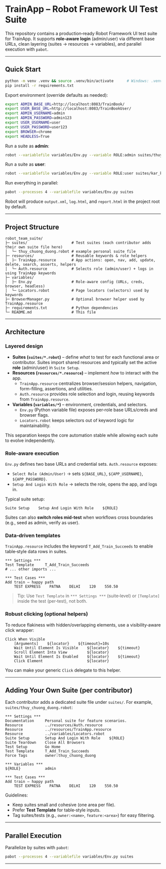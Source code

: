 # TrainApp – Robot Framework UI Test Suite

This repository contains a production‑ready Robot Framework UI test suite for TrainApp. It supports
**role‑aware login** (admin/user) via different base URLs, clean layering (suites → resources → variables),
and parallel execution with `pabot`.

---

## Quick Start

```bash
python -m venv .venv && source .venv/bin/activate      # Windows: .venv\Scripts\activate
pip install -r requirements.txt
```

Export environment (override defaults as needed):
```bash
export ADMIN_BASE_URL=http://localhost:8083/TrainBook/
export USER_BASE_URL=http://localhost:8083/TrainBookUser/
export ADMIN_USERNAME=admin
export ADMIN_PASSWORD=admin123
export USER_USERNAME=user
export USER_PASSWORD=user123
export BROWSER=chrome
export HEADLESS=True
```

Run a suite as **admin**:
```bash
robot --variablefile variables/Env.py --variable ROLE:admin suites/thuy_chuong_duong.robot 
```

Run a suite as **user**:
```bash
robot --variablefile variables/Env.py --variable ROLE:user suites/kar_keat_koh.robot
```

Run everything in parallel:
```bash
pabot --processes 4 --variablefile variables/Env.py suites
```

Robot will produce `output.xml`, `log.html`, and `report.html` in the project root by default.

---

## Project Structure

```
robot_team_suite/
├─ suites/                    # Test suites (each contributor adds their own suite file here)
│  └─ thuy_chuong_duong.robot # example personal suite file
├─ resources/                 # Reusable keywords & role helpers
│  ├─ TrainApp.resource       # App actions: open, nav, add, update, delete, search, asserts, helpers
│  └─ Auth.resource           # Selects role (admin/user) + logs in using TrainApp keywords
├─ variables/
│  ├─ Env.py                  # Role-aware config (URLs, creds, browser, headless)
│  └─ Locators.robot          # Page locators (selectors) used by keywords
├─ BrowserManager.py          # Optional browser helper used by TrainApp.resource
├─ requirements.txt           # Python dependencies
└─ README.md                  # This file
```
---

## Architecture

### Layered design

- **Suites (`suites/*.robot`)** – define *what* to test for each functional area or contributor.
  Suites import shared resources and typically set the active **role** (admin/user) in `Suite Setup`.
- **Resources (`resources/*.resource`)** – implement *how* to interact with the app.
  - `TrainApp.resource` centralizes browser/session helpers, navigation, form-filling, assertions, and utilities.
  - `Auth.resource` provides role selection and login, reusing keywords from `TrainApp.resource`.
- **Variables (`variables/*`)** – environment, credentials, and selectors.
  - `Env.py` (Python variable file) exposes per‑role base URLs/creds and browser flags.
  - `Locators.robot` keeps selectors out of keyword logic for maintainability.

This separation keeps the core automation stable while allowing each suite to evolve independently.

### Role‑aware execution

`Env.py` defines two base URLs and credential sets. `Auth.resource` exposes:

- `Select Role (Admin/User)` → sets `${BASE_URL}`, `${APP_USERNAME}`, `${APP_PASSWORD}`.
- `Setup And Login With Role` → selects the role, opens the app, and logs in.

Typical suite setup:
```robot
Suite Setup    Setup And Login With Role    ${ROLE}
```

Suites can also **switch roles mid‑test** when workflows cross boundaries (e.g., seed as admin, verify as user).

### Data‑driven templates

`TrainApp.resource` includes the keyword `T_Add_Train_Succeeds` to enable table‑style data rows in suites.

```robot
*** Settings ***
Test Template     T_Add_Train_Succeeds
# ... other imports ...

*** Test Cases ***
Add train — happy path
    TEST EXPRESS    PATNA    DELHI    120    550.50
```

> Tip: Use `Test Template` in `*** Settings ***` (suite‑level) or `[Template]` inside the test (per‑test), not both.

### Robust clicking (optional helpers)

To reduce flakiness with hidden/overlapping elements, use a visibility‑aware click wrapper:

```robot
Click When Visible
    [Arguments]    ${locator}    ${timeout}=10s
    Wait Until Element Is Visible    ${locator}    ${timeout}
    Scroll Element Into View         ${locator}
    Wait Until Element Is Enabled    ${locator}    ${timeout}
    Click Element                    ${locator}
```

You can make your generic `Click` delegate to this helper.

---

## Adding Your Own Suite (per contributor)

Each contributor adds a dedicated suite file under `suites/`. For example, `suites/thuy_chuong_duong.robot`:

```robot
*** Settings ***
Documentation     Personal suite for feature scenarios.
Resource          ../resources/Auth.resource
Resource          ../resources/TrainApp.resource
Resource          ../variables/Locators.robot
Suite Setup       Setup And Login With Role    ${ROLE}
Suite Teardown    Close All Browsers
Test Setup        Go Home
Test Template     T_Add_Train_Succeeds
Force Tags        owner:thuy_chuong_duong

*** Variables ***
${ROLE}           admin

*** Test Cases ***
Add train — happy path
    TEST EXPRESS    PATNA    DELHI    120    550.50
```

Guidelines:
- Keep suites small and cohesive (one area per file).
- Prefer **Test Template** for table‑style inputs.
- Tag suites/tests (e.g., `owner:<name>`, `feature:<area>`) for easy filtering.

---

## Parallel Execution

Parallelize by suites with `pabot`:

```bash
pabot --processes 4 --variablefile variables/Env.py suites
```

---